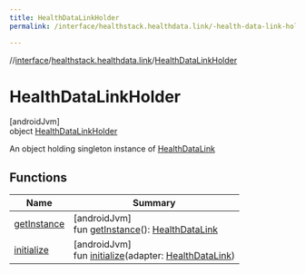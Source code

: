 ```yaml
---
title: HealthDataLinkHolder
permalink: /interface/healthstack.healthdata.link/-health-data-link-holder/index.html

---
```

//[interface](../../../index.html)/[healthstack.healthdata.link](../index.html)/[HealthDataLinkHolder](index.html)



# HealthDataLinkHolder



[androidJvm]\
object [HealthDataLinkHolder](index.html)

An object holding singleton instance of [HealthDataLink](../-health-data-link/index.html)



## Functions


| Name | Summary |
|---|---|
| [getInstance](get-instance.html) | [androidJvm]<br>fun [getInstance](get-instance.html)(): [HealthDataLink](../-health-data-link/index.html) |
| [initialize](initialize.html) | [androidJvm]<br>fun [initialize](initialize.html)(adapter: [HealthDataLink](../-health-data-link/index.html)) |

